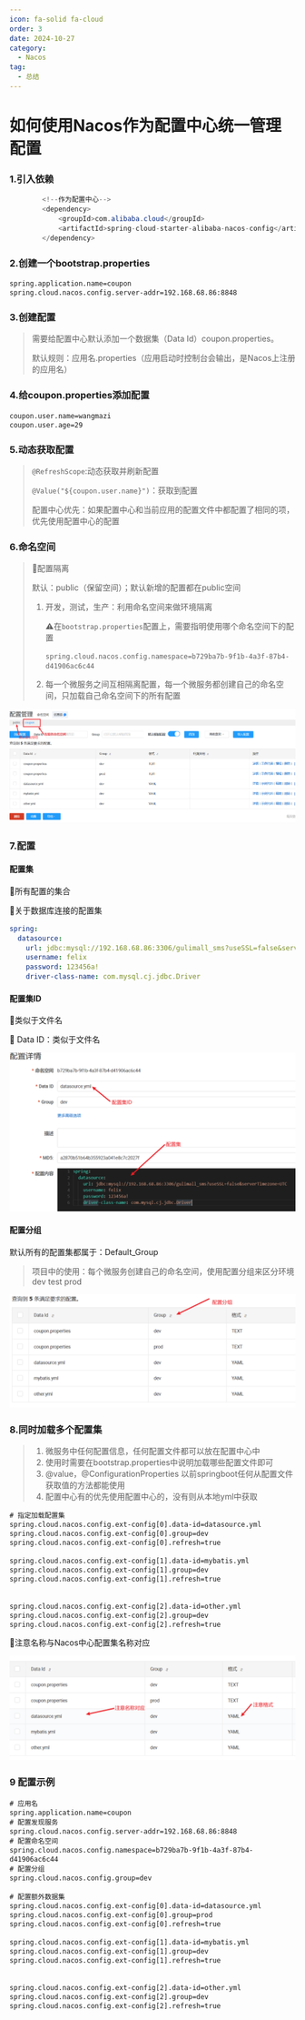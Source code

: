 ```yaml
---
icon: fa-solid fa-cloud
order: 3
date: 2024-10-27
category:
  - Nacos
tag:
  - 总结
---
```

# 如何使用Nacos作为配置中心统一管理配置

### 1.引入依赖

```java
		<!--作为配置中心-->
		<dependency>
			<groupId>com.alibaba.cloud</groupId>
			<artifactId>spring-cloud-starter-alibaba-nacos-config</artifactId>
		</dependency>
```

### 2.创建一个bootstrap.properties

```properties
spring.application.name=coupon
spring.cloud.nacos.config.server-addr=192.168.68.86:8848
```

### 3.创建配置

> 需要给配置中心默认添加一个数据集（Data Id）coupon.properties。
>
> 默认规则：应用名.properties（应用启动时控制台会输出，是Nacos上注册的应用名）

### 4.给coupon.properties添加配置

```properties
coupon.user.name=wangmazi
coupon.user.age=29
```

### 5.动态获取配置

> `@RefreshScope`:动态获取并刷新配置
>
> `@Value("${coupon.user.name}")`：获取到配置
>
> 配置中心优先：如果配置中心和当前应用的配置文件中都配置了相同的项，优先使用配置中心的配置

### 6.命名空间

> :star2:配置隔离
>
> 默认：public（保留空间）；默认新增的配置都在public空间
>
> 1. 开发，测试，生产：利用命名空间来做环境隔离
>
>    :warning:在`bootstrap.properties`配置上，需要指明使用哪个命名空间下的配置
>
>    `spring.cloud.nacos.config.namespace=b729ba7b-9f1b-4a3f-87b4-d41906ac6c44`
>
> 2. 每一个微服务之间互相隔离配置，每一个微服务都创建自己的命名空间，只加载自己命名空间下的所有配置

![image-20241027214801643](1.配置中心.assets\image-20241027214801643.png)

### 7.配置

#### 配置集

:star2:所有配置的集合

:rocket:关于数据库连接的配置集

```yaml
spring:
  datasource:
    url: jdbc:mysql://192.168.68.86:3306/gulimall_sms?useSSL=false&serverTimezone=UTC
    username: felix
    password: 123456a!
    driver-class-name: com.mysql.cj.jdbc.Driver
```

#### 配置集ID

:star2:类似于文件名

:file_folder: Data ID：类似于文件名

![image-20241027221436904](1.配置中心.assets\image-20241027221436904.png)

#### 配置分组

默认所有的配置集都属于：Default_Group

> 项目中的使用：每个微服务创建自己的命名空间，使用配置分组来区分环境 dev test prod

![image-20241027221952283](1.配置中心.assets\image-20241027221952283.png)

### 8.同时加载多个配置集

> 1. 微服务中任何配置信息，任何配置文件都可以放在配置中心中
> 2. 使用时需要在bootstrap.properties中说明加载哪些配置文件即可
> 3. @value，@ConfigurationProperties 以前springboot任何从配置文件获取值的方法都能使用
> 4. 配置中心有的优先使用配置中心的，没有则从本地yml中获取

```bootstrap.properties
# 指定加载配置集
spring.cloud.nacos.config.ext-config[0].data-id=datasource.yml
spring.cloud.nacos.config.ext-config[0].group=dev
spring.cloud.nacos.config.ext-config[0].refresh=true

spring.cloud.nacos.config.ext-config[1].data-id=mybatis.yml
spring.cloud.nacos.config.ext-config[1].group=dev
spring.cloud.nacos.config.ext-config[1].refresh=true


spring.cloud.nacos.config.ext-config[2].data-id=other.yml
spring.cloud.nacos.config.ext-config[2].group=dev
spring.cloud.nacos.config.ext-config[2].refresh=true
```

:police_car:注意名称与Nacos中心配置集名称对应

![image-20241027222735401](1.配置中心.assets\image-20241027222735401.png)

### 9 配置示例

```bootstarp.properties
# 应用名
spring.application.name=coupon
# 配置发现服务
spring.cloud.nacos.config.server-addr=192.168.68.86:8848
# 配置命名空间
spring.cloud.nacos.config.namespace=b729ba7b-9f1b-4a3f-87b4-d41906ac6c44
# 配置分组
spring.cloud.nacos.config.group=dev

# 配置额外数据集
spring.cloud.nacos.config.ext-config[0].data-id=datasource.yml
spring.cloud.nacos.config.ext-config[0].group=prod
spring.cloud.nacos.config.ext-config[0].refresh=true

spring.cloud.nacos.config.ext-config[1].data-id=mybatis.yml
spring.cloud.nacos.config.ext-config[1].group=dev
spring.cloud.nacos.config.ext-config[1].refresh=true


spring.cloud.nacos.config.ext-config[2].data-id=other.yml
spring.cloud.nacos.config.ext-config[2].group=dev
spring.cloud.nacos.config.ext-config[2].refresh=true

```

